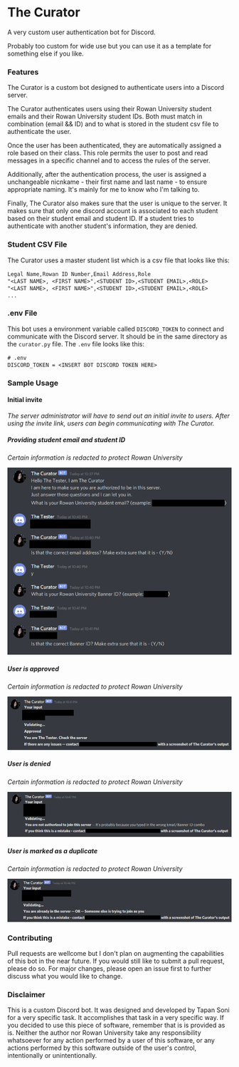 # The Curator
A very custom user authentication bot for Discord.

Probably too custom for wide use but you can use it as a template for something else if you like.

### Features
The Curator is a custom bot designed to authenticate users into a Discord server.

The Curator authenticates users using their Rowan University student emails and their Rowan University student IDs. Both must match  in combination (email && ID) and to what is stored in the student csv file to authenticate the user.

Once the user has been authenticated, they are automatically assigned a role based on their class. This role permits the user
to post and read messages in a specific channel and to access the rules of the server.

Additionally, after the authentication process, the user is assigned a unchangeable nicnkame - their first name and last name - to ensure appropriate naming. It's mainly for me to know who I'm talking to.

Finally, The Curator also makes sure that the user is unique to the server. It makes sure that only one discord account is associated to each student based on their student email and student ID. If a student tries to authenticate with another student's information, they are denied.

### Student CSV File
The Curator uses a master student list which is a csv file that looks like this:

```
Legal Name,Rowan ID Number,Email Address,Role
"<LAST NAME>, <FIRST NAME>",<STUDENT ID>,<STUDENT EMAIL>,<ROLE>
"<LAST NAME>, <FIRST NAME>",<STUDENT ID>,<STUDENT EMAIL>,<ROLE>
...
```

### .env File
This bot uses a environment variable called ```DISCORD_TOKEN``` to connect and communicate with the Discord server. It should be in the same directory as the ```curator.py``` file. The ```.env``` file looks like this:

```
# .env
DISCORD_TOKEN = <INSERT BOT DISCORD TOKEN HERE>
```

### Sample Usage

#### Initial invite

*The server administrator will have to send out an initial invite to users. After using the invite link, users can begin communicating with The Curator.*

##### Providing student email and student ID 

*Certain information is redacted to protect Rowan University*

![providing_info](Images/invite_and_providing_info.png)

##### User is approved

*Certain information is redacted to protect Rowan University*

![approved](Images/approved.png)


##### User is denied

*Certain information is redacted to protect Rowan University*

![denied](Images/denied.png)

##### User is marked as a duplicate

*Certain information is redacted to protect Rowan University*

![imposter](Images/imposter.png)

### Contributing
Pull requests are wellcome but I don't plan on augmenting the capabilities of this bot in the near future. If you would still like to submit a pull request, please do so. For major changes, please open an issue first to further discuss what you would like to change.

### Disclaimer

This is a custom Discord bot. It was designed and developed by Tapan Soni for a very specific task. It accomplishes that task in a very specific way. If you decided to use this piece of software, remember that is is provided as is. Neither the author nor Rowan University take any responsibility whatsoever for any action performed by a user of this software, or any actions performed by this software outside of the user's control, intentionally or unintentionally.
